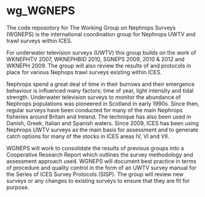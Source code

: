 # wg_WGNEPS

The code reposotory for The Working Group on Nephrops Surveys (WGNEPS) is the international coordination group for Nephrops UWTV and trawl surveys within ICES.

For underwater television surveys (UWTV) this group builds on the work of WKNEPHTV 2007, WKNEPHBID 2010, SGNEPS 2009, 2010 & 2012 and WKNEPH 2009.  The group will also review the results of and protocols in place for various Nephops trawl surveys existing within ICES.

Nephrops spend a great deal of time in their burrows and their emergence behaviour is influenced many factors; time of year, light intensity and tidal strength.  Underwater television surveys to monitor the abundance of Nephrops populations was pioneered in Scotland in early 1990s.  Since then, regular surveys have been conducted for many of the main Nephrops fisheries around Britain and Ireland.  The technique has also been used in Danish, Greek, Italian and Spanish waters.  Since 2009, ICES has been using Nephrops UWTV surveys as the main basis for assessment and to generate catch options for many of the stocks in ICES areas IV, VI and VII.

WGNEPS will work to consolidate the results of previous groups into a Cooperative Research Report which outlines the survey methodology and assessment approach used.  WGNEPS will document best practice in terms of procedure and quality control in the form of an UWTV survey manual for the Series of ICES Survey Protocols (SISP).  The group will review new surveys or any changes to existing surveys to ensure that they are fit for purpose.
